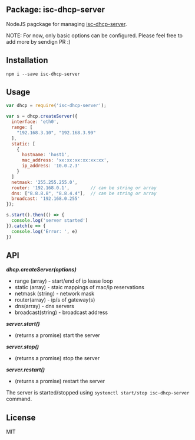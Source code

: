 
Package: isc-dhcp-server
---

NodeJS pagckage for managing [isc-dhcp-server](https://wiki.debian.org/DHCP_Server).

NOTE: For now, only basic options can be configured. Please feel free to add more by sendign PR :)

Installation
---

`npm i --save isc-dhcp-server`

Usage
---

```js
var dhcp = require('isc-dhcp-server');

var s = dhcp.createServer({
  interface: 'eth0',
  range: [
    "192.168.3.10", "192.168.3.99"
  ],
  static: [
    {
      hostname: 'host1',
      mac_address: 'xx:xx:xx:xx:xx:xx',
      ip_address: '10.0.2.3'
    }
  ]
  netmask: '255.255.255.0',
  router: '192.168.0.1',        // can be string or array
  dns: ["8.8.8.8", "8.8.4.4"],  // can be string or array
  broadcast: '192.168.0.255'
});

s.start().then(() => {
  console.log('server started')
}).catch(e => {
  console.log('Error: ', e)
})
```

API
---

***dhcp.createServer(options)***
  - range (array) - start/end of ip lease loop
  - static (array) - staic mappings of mac/ip reservations
  - netmask (string) - network mask
  - router(array) - ip/s of gateway(s)
  - dns(array) - dns servers
  - broadcast(string) - broadcast address

***server.start()***
  - (returns a promise) start the server
  
***server.stop()***
  - (returns a promise) stop the server

***server.restart()***
  - (returns a promise) restart the server


The server is started/stopped using `systemctl start/stop isc-dhcp-server` command.

License
---

MIT

